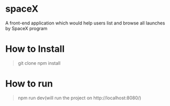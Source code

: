 # spaceX
A front-end application which would help users list and browse all launches by SpaceX program
# How to Install
>git clone <library name>
>npm install
  
# How to run
>npm run dev(will run the project on http://localhost:8080/)
